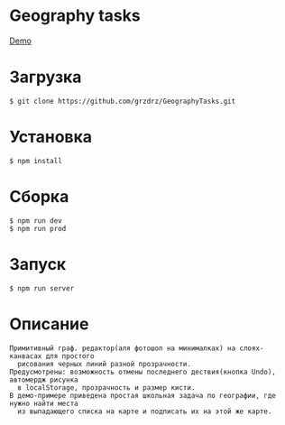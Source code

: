 # Geography tasks

<a href="https://grzdrz.github.io/GeographyTasks">Demo</a>

# Загрузка
```
$ git clone https://github.com/grzdrz/GeographyTasks.git
```

# Установка
```
$ npm install
```

# Сборка
```
$ npm run dev
$ npm run prod
```

# Запуск
```
$ npm run server
```

# Описание
```
Примитивный граф. редактор(аля фотошоп на минималках) на слоях-канвасах для простого 
  рисования черных линий разной прозрачности.
Предусмотрены: возможность отмены последнего дествия(кнопка Undo), автомердж рисунка 
  в localStorage, прозрачность и размер кисти.
В демо-примере приведена простая школьная задача по географии, где нужно найти места 
  из выпадающего списка на карте и подписать их на этой же карте.
```
